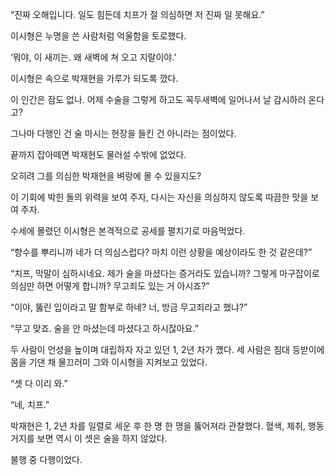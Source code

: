“진짜 오해입니다. 일도 힘든데 치프가 절 의심하면 저 진짜 일 못해요.”

이시형은 누명을 쓴 사람처럼 억울함을 토로했다.

‘뭐야, 이 새끼는. 왜 새벽에 쳐 오고 지랄이야.’

이시형은 속으로 박재현을 가루가 되도록 깠다.

이 인간은 잠도 없나. 어제 수술을 그렇게 하고도 꼭두새벽에 일어나서 날 감시하러 온다고?

그나마 다행인 건 술 마시는 현장을 들킨 건 아니라는 점이었다.

끝까지 잡아떼면 박재현도 물러설 수밖에 없었다.

오히려 그를 의심한 박재현을 벼랑에 몰 수 있을지도?

이 기회에 박힌 돌의 위력을 보여 주자, 다시는 자신을 의심하지 않도록 따끔한 맛을 보여 주자.

수세에 몰렸던 이시형은 본격적으로 공세를 펼치기로 마음먹었다.

“향수를 뿌리니까 네가 더 의심스럽다? 마치 이런 상황을 예상이라도 한 것 같은데?”

“치프, 막말이 심하시네요. 제가 술을 마셨다는 증거라도 있습니까? 그렇게 마구잡이로 의심만 하면 어떻게 합니까? 무고죄도 있는 거 아시죠?”

“이야, 뚫린 입이라고 말 함부로 하네? 너, 방금 무고죄라고 했냐?”

“무고 맞죠. 술을 안 마셨는데 마셨다고 하시잖아요.”

두 사람이 언성을 높이며 대립하자 자고 있던 1, 2년 차가 깼다. 세 사람은 침대 등받이에 몸을 기댄 채 물끄러미 그와 이시형을 지켜보고 있었다.

“셋 다 이리 와.”

“네, 치프.”

박재현은 1, 2년 차를 일렬로 세운 후 한 명 한 명을 뚫어져라 관찰했다. 혈색, 체취, 행동거지를 보면 역시 이 셋은 술을 하지 않았다.

불행 중 다행이었다.